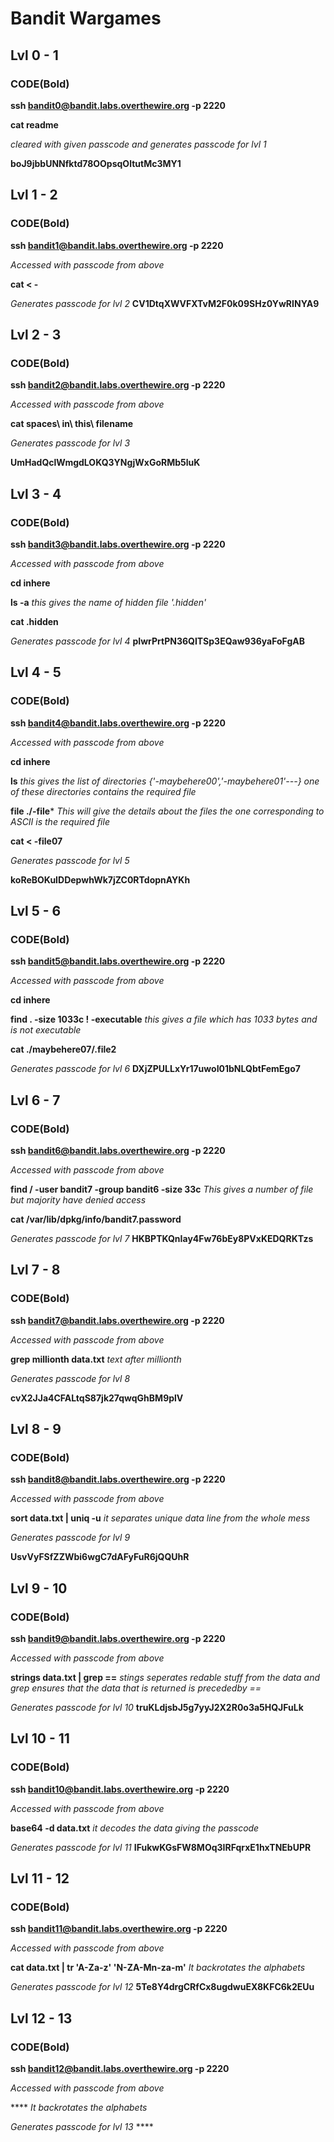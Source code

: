 # Bandit Wargames
## Lvl 0 - 1
### CODE(Bold)
**ssh bandit0@bandit.labs.overthewire.org -p 2220**

**cat readme**

*cleared with given passcode and generates passcode for lvl 1* 
 
**boJ9jbbUNNfktd78OOpsqOltutMc3MY1**

## Lvl 1 - 2
### CODE(Bold)
**ssh bandit1@bandit.labs.overthewire.org -p 2220**

*Accessed with passcode from above*


**cat < -**


*Generates passcode for lvl 2* **CV1DtqXWVFXTvM2F0k09SHz0YwRINYA9**

## Lvl 2 - 3
### CODE(Bold)
**ssh bandit2@bandit.labs.overthewire.org -p 2220**


*Accessed with passcode from above*


**cat  spaces\ in\ this\ filename**


*Generates passcode for lvl 3*

**UmHadQclWmgdLOKQ3YNgjWxGoRMb5luK**

## Lvl 3 - 4
### CODE(Bold)
**ssh bandit3@bandit.labs.overthewire.org -p 2220**


*Accessed with passcode from above*


**cd inhere**


**ls -a** *this gives the name of hidden file '.hidden'*


**cat .hidden**


*Generates passcode for lvl 4* **pIwrPrtPN36QITSp3EQaw936yaFoFgAB**



## Lvl 4 - 5
### CODE(Bold)
**ssh bandit4@bandit.labs.overthewire.org -p 2220**


*Accessed with passcode from above*


**cd inhere**


**ls** *this gives the list of directories {'-maybehere00','-maybehere01'---} one of these directories contains the required file*


**file ./-file*** *This will give the details about the files the one corresponding to ASCII is the required file*


**cat < -file07**


*Generates passcode for lvl 5*


**koReBOKuIDDepwhWk7jZC0RTdopnAYKh**

## Lvl 5 - 6
### CODE(Bold)
**ssh bandit5@bandit.labs.overthewire.org -p 2220**


*Accessed with passcode from above*


**cd inhere**


**find . -size 1033c \! -executable** *this gives a file which has 1033 bytes and is not executable*


**cat ./maybehere07/.file2**


*Generates passcode for lvl 6* **DXjZPULLxYr17uwoI01bNLQbtFemEgo7**

## Lvl 6 - 7
### CODE(Bold)
**ssh bandit6@bandit.labs.overthewire.org -p 2220**


*Accessed with passcode from above*


**find / -user bandit7 -group bandit6 -size 33c** *This gives a number of file but majority have denied access*


**cat /var/lib/dpkg/info/bandit7.password**


*Generates passcode for lvl 7* **HKBPTKQnIay4Fw76bEy8PVxKEDQRKTzs**



## Lvl 7 - 8
### CODE(Bold)
**ssh bandit7@bandit.labs.overthewire.org -p 2220**


*Accessed with passcode from above*


**grep millionth data.txt** *text after millionth*


*Generates passcode for lvl 8* 


**cvX2JJa4CFALtqS87jk27qwqGhBM9plV**

## Lvl 8 - 9
### CODE(Bold)
**ssh bandit8@bandit.labs.overthewire.org -p 2220**


*Accessed with passcode from above*


**sort data.txt | uniq -u** *it separates unique data line from the whole mess*


*Generates passcode for lvl 9*


**UsvVyFSfZZWbi6wgC7dAFyFuR6jQQUhR**

## Lvl 9 - 10
### CODE(Bold)
**ssh bandit9@bandit.labs.overthewire.org -p 2220**


*Accessed with passcode from above*


**strings data.txt | grep ==** *stings seperates redable stuff from the data and grep ensures that the data that is returned is precededby ==*


*Generates passcode for lvl 10* **truKLdjsbJ5g7yyJ2X2R0o3a5HQJFuLk**


## Lvl 10 - 11
### CODE(Bold)
**ssh bandit10@bandit.labs.overthewire.org -p 2220**


*Accessed with passcode from above*


**base64 -d data.txt** *it decodes the data giving the passcode*


*Generates passcode for lvl 11* **IFukwKGsFW8MOq3IRFqrxE1hxTNEbUPR**


## Lvl 11 - 12
### CODE(Bold)
**ssh bandit11@bandit.labs.overthewire.org -p 2220**


*Accessed with passcode from above*


**cat data.txt | tr 'A-Za-z' 'N-ZA-Mn-za-m'** *It backrotates the alphabets*


*Generates passcode for lvl 12* **5Te8Y4drgCRfCx8ugdwuEX8KFC6k2EUu**


## Lvl 12 - 13
### CODE(Bold)
**ssh bandit12@bandit.labs.overthewire.org -p 2220**


*Accessed with passcode from above*


**** *It backrotates the alphabets*


*Generates passcode for lvl 13* ****


